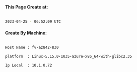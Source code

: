 
   
#### This Page Create at:

```bash

2023-04-25 - 06:52:09 UTC

```

#### Create By Machine:

```bash

Host Name : fv-az842-830

platform  : Linux-5.15.0-1035-azure-x86_64-with-glibc2.35

Ip Local  : 10.1.0.72

```

